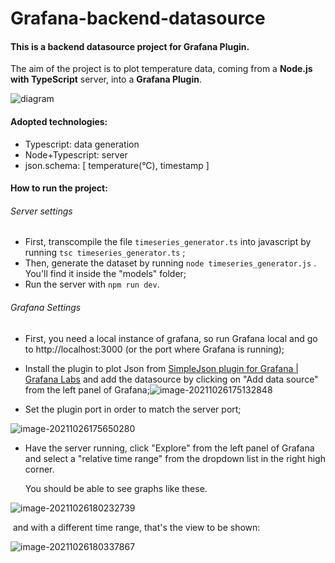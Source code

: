 # Grafana-backend-datasource



#### This is a backend datasource project for Grafana Plugin.

The aim of the project is to plot temperature data, coming from a **Node.js with TypeScript** server, into a **Grafana Plugin**.

![diagram](D:\Alessandro\uniCT\Magistrale\Secondo_Anno\1_Internet_Of_Things\Progetto_JOL\Grafana-backend-datasource\img\diagram.jpg)

#### Adopted technologies:

- Typescript: data generation 
- Node+Typescript: server
- json.schema: [ temperature(°C), timestamp ] 



#### How to run the project:

###### Server settings

- First, transcompile the file `timeseries_generator.ts` into javascript by running `tsc timeseries_generator.ts` ;
- Then, generate the dataset by running `node timeseries_generator.js` . You'll find it inside the "models" folder;
- Run the server with `npm run dev`.

###### Grafana Settings

- First, you need a local instance of grafana, so run Grafana local and go to http://localhost:3000 (or the port where Grafana is running);
- Install the plugin to plot Json from [SimpleJson plugin for Grafana | Grafana Labs](https://grafana.com/grafana/plugins/grafana-simple-json-datasource/) and add the datasource by clicking on "Add data source" from the left panel of Grafana;![image-20211026175132848](D:\Alessandro\uniCT\Magistrale\Secondo_Anno\1_Internet_Of_Things\Progetto_JOL\Grafana-backend-datasource\img\image-20211026175132848.png)

- Set the plugin port in order to match the server port;

![image-20211026175650280](C:\Users\alexm\AppData\Roaming\Typora\typora-user-images\image-20211026175650280.png)

- Have the server running, click "Explore" from the left panel of Grafana and select a "relative time range" from the dropdown list in the right high corner.

  You should be able to see graphs like these.

![image-20211026180232739](D:\Alessandro\uniCT\Magistrale\Secondo_Anno\1_Internet_Of_Things\Progetto_JOL\Grafana-backend-datasource\img\image-20211026180206299.png)

​		and with a different time range, that's the view to be shown:

![image-20211026180337867](D:\Alessandro\uniCT\Magistrale\Secondo_Anno\1_Internet_Of_Things\Progetto_JOL\Grafana-backend-datasource\img\image-20211026180337867.png)


